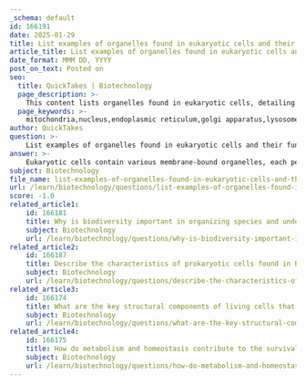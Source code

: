 ```yaml
---
_schema: default
id: 166191
date: 2025-01-29
title: List examples of organelles found in eukaryotic cells and their functions.
article_title: List examples of organelles found in eukaryotic cells and their functions.
date_format: MMM DD, YYYY
post_on_text: Posted on
seo:
  title: QuickTakes | Biotechnology
  page_description: >-
    This content lists organelles found in eukaryotic cells, detailing their specific functions including energy production, protein synthesis, and detoxification.
  page_keywords: >-
    mitochondria,nucleus,endoplasmic reticulum,golgi apparatus,lysosomes,peroxisomes,chloroplasts,vacuoles,cytoskeleton,eukaryotic cells,cellular functions
author: QuickTakes
question: >-
    List examples of organelles found in eukaryotic cells and their functions.
answer: >-
    Eukaryotic cells contain various membrane-bound organelles, each performing specific functions essential for the cell's overall operation. Here are some examples of organelles found in eukaryotic cells along with their functions:\n\n1. **Mitochondria**: Often referred to as the powerhouse of the cell, mitochondria are responsible for generating adenosine triphosphate (ATP) through the process of cellular respiration. They convert energy stored in food into a usable form for the cell.\n\n2. **Nucleus**: The nucleus is the control center of the cell, housing the cell's genetic material (DNA). It regulates gene expression and mediates the replication of DNA during the cell cycle.\n\n3. **Endoplasmic Reticulum (ER)**: The ER is involved in the synthesis of proteins and lipids. It comes in two forms:\n   - **Rough ER**: Studded with ribosomes, it is primarily involved in protein synthesis and modification.\n   - **Smooth ER**: Lacks ribosomes and is involved in lipid synthesis, detoxification, and calcium ion storage.\n\n4. **Golgi Apparatus**: This organelle functions in the modification, sorting, and packaging of proteins and lipids for secretion or delivery to other organelles. It is often described as the cell's post office.\n\n5. **Lysosomes**: These are membrane-bound organelles containing digestive enzymes that break down waste materials and cellular debris. They play a crucial role in cellular cleanup and recycling.\n\n6. **Peroxisomes**: These organelles contain enzymes that detoxify harmful substances, such as hydrogen peroxide, and are involved in lipid metabolism.\n\n7. **Chloroplasts** (in plant cells): Chloroplasts are responsible for photosynthesis, converting light energy into chemical energy stored in glucose. They contain chlorophyll, the pigment that captures light energy.\n\n8. **Vacuoles**: These are storage organelles that can hold various substances, including nutrients, waste products, and water. In plant cells, the central vacuole also helps maintain turgor pressure.\n\n9. **Cytoskeleton**: While not a membrane-bound organelle, the cytoskeleton is a network of fibers that provides structural support, aids in cell movement, and plays a role in intracellular transport.\n\nThese organelles work together to ensure that eukaryotic cells function efficiently, supporting the complex processes necessary for life.
subject: Biotechnology
file_name: list-examples-of-organelles-found-in-eukaryotic-cells-and-their-functions.md
url: /learn/biotechnology/questions/list-examples-of-organelles-found-in-eukaryotic-cells-and-their-functions
score: -1.0
related_article1:
    id: 166181
    title: Why is biodiversity important in organizing species and understanding evolutionary history?
    subject: Biotechnology
    url: /learn/biotechnology/questions/why-is-biodiversity-important-in-organizing-species-and-understanding-evolutionary-history
related_article2:
    id: 166187
    title: Describe the characteristics of prokaryotic cells found in Bacteria and Archaea.
    subject: Biotechnology
    url: /learn/biotechnology/questions/describe-the-characteristics-of-prokaryotic-cells-found-in-bacteria-and-archaea
related_article3:
    id: 166174
    title: What are the key structural components of living cells that contain DNA?
    subject: Biotechnology
    url: /learn/biotechnology/questions/what-are-the-key-structural-components-of-living-cells-that-contain-dna
related_article4:
    id: 166175
    title: How do metabolism and homeostasis contribute to the survival of living organisms?
    subject: Biotechnology
    url: /learn/biotechnology/questions/how-do-metabolism-and-homeostasis-contribute-to-the-survival-of-living-organisms
---
```


&nbsp;